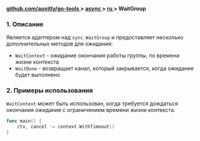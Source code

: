 <h4> 
    <a href="./../../../README.md" align="center"> github.com/auvitly/go-tools </a> 
    > 
    <a href="./../../README.md" align="center"> async </a>
    >
    <a href="./main.md" align="center"> ru </a>
    >
    WaitGroup
</h4>

<a name="desc"></a>
### 1. Описание

Является адаптером над `sync.WaitGroup` и предоставляет несколько дополнительных методов для ожидания:
* `WaitContext` - ожидание окончания работы группы, по времени жизни контекста
* `WaitDone` - возвращает канал, который закрывается, когда ожидание будет выполнено

### 2. Примеры использования

`WaitContext` может быть использован, когда требуется дождаться окончания ожидания с ограничением времени жизни контекста.

```go
func main() {
    ctx, cancel := context.WithTimeout()	
}
```
